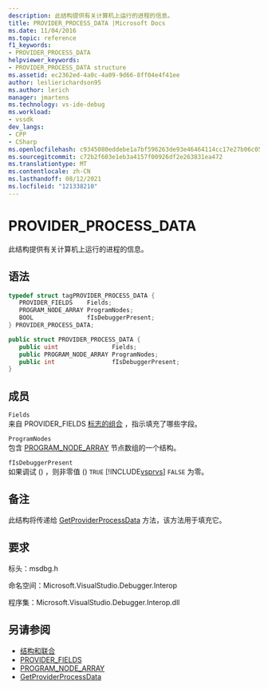```yaml
---
description: 此结构提供有关计算机上运行的进程的信息。
title: PROVIDER_PROCESS_DATA |Microsoft Docs
ms.date: 11/04/2016
ms.topic: reference
f1_keywords:
- PROVIDER_PROCESS_DATA
helpviewer_keywords:
- PROVIDER_PROCESS_DATA structure
ms.assetid: ec2362ed-4a0c-4a09-9d66-8ff04e4f41ee
author: leslierichardson95
ms.author: lerich
manager: jmartens
ms.technology: vs-ide-debug
ms.workload:
- vssdk
dev_langs:
- CPP
- CSharp
ms.openlocfilehash: c9345080eddebe1a7bf596263de93e46464114cc17e27b06c05a1bbe28adef6c
ms.sourcegitcommit: c72b2f603e1eb3a4157f00926df2e263831ea472
ms.translationtype: MT
ms.contentlocale: zh-CN
ms.lasthandoff: 08/12/2021
ms.locfileid: "121338210"
---
```

# <a name="provider_process_data"></a>PROVIDER_PROCESS_DATA
此结构提供有关计算机上运行的进程的信息。

## <a name="syntax"></a>语法

```cpp
typedef struct tagPROVIDER_PROCESS_DATA {
   PROVIDER_FIELDS    Fields;
   PROGRAM_NODE_ARRAY ProgramNodes;
   BOOL               fIsDebuggerPresent;
} PROVIDER_PROCESS_DATA;
```

```csharp
public struct PROVIDER_PROCESS_DATA {
   public uint               Fields;
   public PROGRAM_NODE_ARRAY ProgramNodes;
   public int                fIsDebuggerPresent;
}
```

## <a name="members"></a>成员
 `Fields`\
 来自 PROVIDER_FIELDS [标志的组合](../../../extensibility/debugger/reference/provider-fields.md) ，指示填充了哪些字段。

 `ProgramNodes`\
 包含 [PROGRAM_NODE_ARRAY](../../../extensibility/debugger/reference/program-node-array.md) 节点数组的一个结构。

 `fIsDebuggerPresent`\
 如果调试 () ，则非零值 () `TRUE` [!INCLUDE[vsprvs](../../../code-quality/includes/vsprvs_md.md)] `FALSE` 为零。

## <a name="remarks"></a>备注
 此结构将传递给 [GetProviderProcessData](../../../extensibility/debugger/reference/idebugprogramprovider2-getproviderprocessdata.md) 方法，该方法用于填充它。

## <a name="requirements"></a>要求
 标头：msdbg.h

 命名空间：Microsoft.VisualStudio.Debugger.Interop

 程序集：Microsoft.VisualStudio.Debugger.Interop.dll

## <a name="see-also"></a>另请参阅
- [结构和联合](../../../extensibility/debugger/reference/structures-and-unions.md)
- [PROVIDER_FIELDS](../../../extensibility/debugger/reference/provider-fields.md)
- [PROGRAM_NODE_ARRAY](../../../extensibility/debugger/reference/program-node-array.md)
- [GetProviderProcessData](../../../extensibility/debugger/reference/idebugprogramprovider2-getproviderprocessdata.md)
